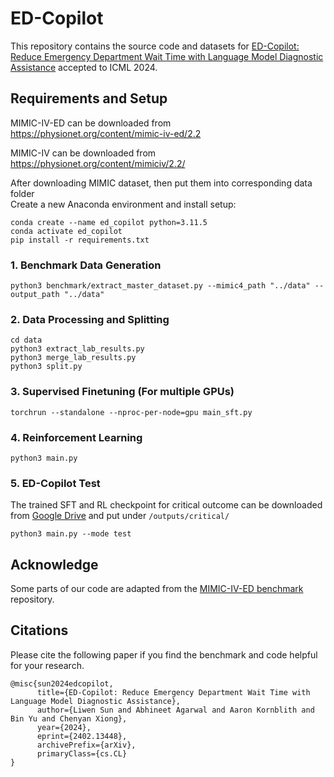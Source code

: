 ED-Copilot
=========================
This repository contains the source code and datasets for [ED-Copilot: Reduce Emergency Department Wait Time with Language Model Diagnostic Assistance](https://arxiv.org/pdf/2402.13448) accepted to ICML 2024.
## Requirements and Setup
MIMIC-IV-ED can be downloaded from https://physionet.org/content/mimic-iv-ed/2.2

MIMIC-IV can be downloaded from https://physionet.org/content/mimiciv/2.2/

After downloading MIMIC dataset, then put them into corresponding data folder\
Create a new Anaconda environment and install setup:
~~~
conda create --name ed_copilot python=3.11.5
conda activate ed_copilot
pip install -r requirements.txt
~~~
### 1. Benchmark Data Generation
~~~
python3 benchmark/extract_master_dataset.py --mimic4_path "../data" --output_path "../data"
~~~
### 2. Data Processing and Splitting
~~~
cd data
python3 extract_lab_results.py
python3 merge_lab_results.py
python3 split.py
~~~
### 3. Supervised Finetuning (For multiple GPUs)
~~~
torchrun --standalone --nproc-per-node=gpu main_sft.py
~~~
### 4. Reinforcement Learning
~~~
python3 main.py
~~~
### 5. ED-Copilot Test
The trained SFT and RL checkpoint for critical outcome can be downloaded from [Google Drive](https://drive.google.com/drive/folders/1Jl0c2euAFwUy7O6GblWss38pRycBHj5t) and put under `/outputs/critical/`
~~~
python3 main.py --mode test
~~~
## Acknowledge
Some parts of our code are adapted from the [MIMIC-IV-ED benchmark](https://github.com/nliulab/mimic4ed-benchmark) repository. 
## Citations
Please cite the following paper if you find the benchmark and code helpful for your research.
```
@misc{sun2024edcopilot,
      title={ED-Copilot: Reduce Emergency Department Wait Time with Language Model Diagnostic Assistance}, 
      author={Liwen Sun and Abhineet Agarwal and Aaron Kornblith and Bin Yu and Chenyan Xiong},
      year={2024},
      eprint={2402.13448},
      archivePrefix={arXiv},
      primaryClass={cs.CL}
}
```
